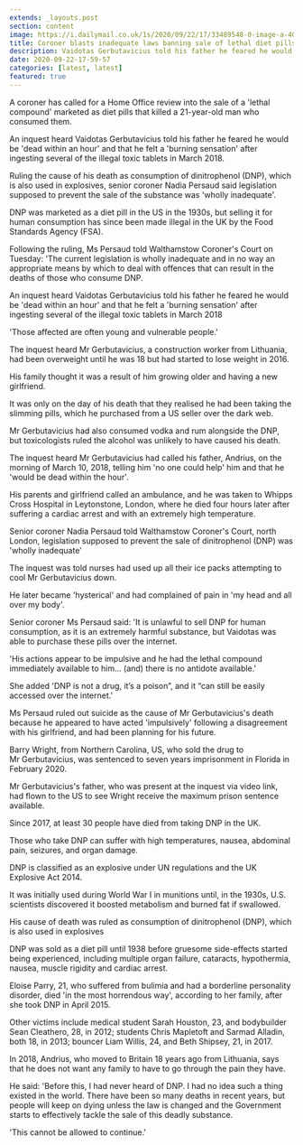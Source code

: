 ```yaml
---
extends: _layouts.post
section: content
image: https://i.dailymail.co.uk/1s/2020/09/22/17/33489548-0-image-a-40_1600790884509.jpg 
title: Coroner blasts inadequate laws banning sale of lethal diet pills after they killed builder 
description: Vaidotas Gerbutavicius told his father he feared he would be dead within an hour and he felt a burning sensation after ingesting several of the illegal toxic tablets in March 2018. 
date: 2020-09-22-17-59-57 
categories: [latest, latest] 
featured: true 
--- 
```

A coroner has called for a Home Office review into the sale of a 'lethal compound' marketed as diet pills that killed a 21-year-old man who consumed them. 

An inquest heard Vaidotas Gerbutavicius told his father he feared he would be 'dead within an hour' and that he felt a 'burning sensation' after ingesting several of the illegal toxic tablets in March 2018. 

Ruling the cause of his death as consumption of dinitrophenol (DNP), which is also used in explosives, senior coroner Nadia Persaud said legislation supposed to prevent the sale of the substance was 'wholly inadequate'. 

DNP was marketed as a diet pill in the US in the 1930s, but selling it for human consumption has since been made illegal in the UK by the Food Standards Agency (FSA). 

Following the ruling, Ms Persaud told Walthamstow Coroner's Court on Tuesday: 'The current legislation is wholly inadequate and in no way an appropriate means by which to deal with offences that can result in the deaths of those who consume DNP.

An inquest heard Vaidotas Gerbutavicius told his father he feared he would be 'dead within an hour' and that he felt a 'burning sensation' after ingesting several of the illegal toxic tablets in March 2018

'Those affected are often young and vulnerable people.'

The inquest heard Mr Gerbutavicius, a construction worker from Lithuania, had been overweight until he was 18 but had started to lose weight in 2016. 

His family thought it was a result of him growing older and having a new girlfriend. 

It was only on the day of his death that they realised he had been taking the slimming pills, which he purchased from a US seller over the dark web. 

Mr Gerbutavicius had also consumed vodka and rum alongside the DNP, but toxicologists ruled the alcohol was unlikely to have caused his death.  

The inquest heard Mr Gerbutavicius had called his father, Andrius, on the morning of March 10, 2018, telling him 'no one could help' him and that he 'would be dead within the hour'. 

His parents and girlfriend called an ambulance, and he was taken to Whipps Cross Hospital in Leytonstone, London, where he died four hours later after suffering a cardiac arrest and with an extremely high temperature. 

Senior coroner Nadia Persaud told Walthamstow Coroner's Court, north London, legislation supposed to prevent the sale of dinitrophenol (DNP) was 'wholly inadequate' 

The inquest was told nurses had used up all their ice packs attempting to cool Mr Gerbutavicius down. 

He later became 'hysterical' and had complained of pain in 'my head and all over my body'. 

Senior coroner Ms Persaud said: 'It is unlawful to sell DNP for human consumption, as it is an extremely harmful substance, but Vaidotas was able to purchase these pills over the internet. 

'His actions appear to be impulsive and he had the lethal compound immediately available to him... (and) there is no antidote available.'

She added 'DNP is not a drug, it’s a poison”, and it “can still be easily accessed over the internet.' 

Ms Persaud ruled out suicide as the cause of Mr Gerbutavicius's death because he appeared to have acted 'impulsively' following a disagreement with his girlfriend, and had been planning for his future. 

Barry Wright, from Northern Carolina, US, who sold the drug to Mr Gerbutavicius, was sentenced to seven years imprisonment in Florida in February 2020. 

Mr Gerbutavicius's father, who was present at the inquest via video link, had flown to the US to see Wright receive the maximum prison sentence available.

Since 2017, at least 30 people have died from taking DNP in the UK. 

Those who take DNP can suffer with high temperatures, nausea, abdominal pain, seizures, and organ damage. 

DNP is classified as an explosive under UN regulations and the UK Explosive Act 2014. 

It was initially used during World War I in munitions until, in the 1930s, U.S. scientists discovered it boosted metabolism and burned fat if swallowed.

His cause of death was ruled as consumption of dinitrophenol (DNP), which is also used in explosives

DNP was sold as a diet pill until 1938 before gruesome side-effects started being experienced, including multiple organ failure, cataracts, hypothermia, nausea, muscle rigidity and cardiac arrest. 

Eloise Parry, 21, who suffered from bulimia and had a borderline personality disorder, died 'in the most horrendous way', according to her family, after she took DNP in April 2015. 

Other victims include medical student Sarah Houston, 23, and bodybuilder Sean Cleathero, 28, in 2012; students Chris Mapletoft and Sarmad Alladin, both 18, in 2013; bouncer Liam Willis, 24, and Beth Shipsey, 21, in 2017. 

In 2018, Andrius, who moved to Britain 18 years ago from Lithuania, says that he does not want any family to have to go through the pain they have.

He said: 'Before this, I had never heard of DNP. I had no idea such a thing existed in the world. There have been so many deaths in recent years, but people will keep on dying unless the law is changed and the Government starts to effectively tackle the sale of this deadly substance.

'This cannot be allowed to continue.'


